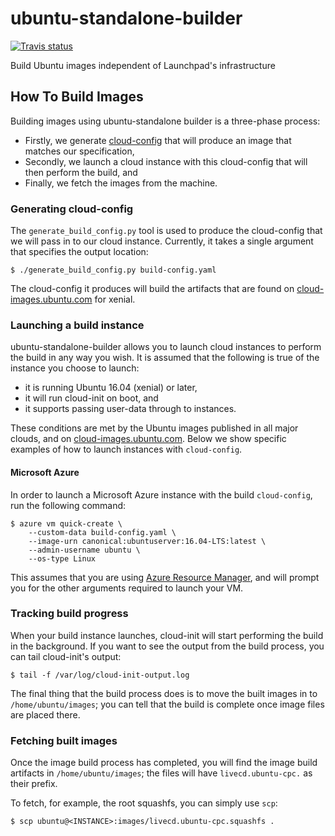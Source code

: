# ubuntu-standalone-builder

[![Travis status](https://travis-ci.org/OddBloke/ubuntu-standalone-builder.svg?branch=master)](https://travis-ci.org/OddBloke/ubuntu-standalone-builder)

Build Ubuntu images independent of Launchpad's infrastructure

## How To Build Images

Building images using ubuntu-standalone builder is a three-phase process:

* Firstly, we generate
  [cloud-config](http://cloudinit.readthedocs.io/en/latest/topics/format.html#cloud-config-data)
  that will produce an image that matches our specification,
* Secondly, we launch a cloud instance with this cloud-config that will
  then perform the build, and
* Finally, we fetch the images from the machine.

### Generating cloud-config

The `generate_build_config.py` tool is used to produce the cloud-config
that we will pass in to our cloud instance.  Currently, it takes a
single argument that specifies the output location:

```
$ ./generate_build_config.py build-config.yaml
```

The cloud-config it produces will build the artifacts that are found on
[cloud-images.ubuntu.com](http://cloud-images.ubuntu.com) for xenial.

### Launching a build instance

ubuntu-standalone-builder allows you to launch cloud instances to
perform the build in any way you wish.  It is assumed that the
following is true of the instance you choose to launch:

* it is running Ubuntu 16.04 (xenial) or later,
* it will run cloud-init on boot, and
* it supports passing user-data through to instances.

These conditions are met by the Ubuntu images published in all major
clouds, and on
[cloud-images.ubuntu.com](http://cloud-images.ubuntu.com).  Below we
show specific examples of how to launch instances with `cloud-config`.

#### Microsoft Azure

In order to launch a Microsoft Azure instance with the build
`cloud-config`, run the following command:

```
$ azure vm quick-create \
    --custom-data build-config.yaml \
    --image-urn canonical:ubuntuserver:16.04-LTS:latest \
    --admin-username ubuntu \
    --os-type Linux
```

This assumes that you are using [Azure Resource
Manager](https://docs.microsoft.com/en-us/azure/azure-resource-manager/resource-group-overview),
and will prompt you for the other arguments required to launch your VM.

### Tracking build progress

When your build instance launches, cloud-init will start performing the
build in the background.  If you want to see the output from the build
process, you can tail cloud-init's output:

```
$ tail -f /var/log/cloud-init-output.log
```

The final thing that the build process does is to move the built images
in to `/home/ubuntu/images`; you can tell that the build is complete
once image files are placed there.

### Fetching built images

Once the image build process has completed, you will find the image
build artifacts in `/home/ubuntu/images`; the files will have
`livecd.ubuntu-cpc.` as their prefix.

To fetch, for example, the root squashfs, you can simply use `scp`:

```
$ scp ubuntu@<INSTANCE>:images/livecd.ubuntu-cpc.squashfs .
```
